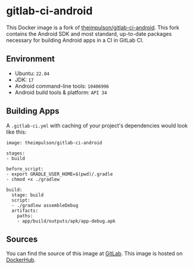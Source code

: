 # gitlab-ci-android

This Docker image is a fork of [theimpulson/gitlab-ci-android]([https://github.com/jangrewe/gitlab-ci-android](https://gitlab.com/theimpulson/gitlab-ci-android)). This fork contains the Android SDK and most standard, up-to-date packages necessary for building Android apps in a CI in GitLab CI.

## Environment

- Ubuntu: `22.04`
- JDK: `17`
- Android command-line tools: `10406996`
- Android build tools & platform: `API 34`

## Building Apps

A `.gitlab-ci.yml` with caching of your project's dependencies would look like this:

```
image: theimpulson/gitlab-ci-android

stages:
- build

before_script:
- export GRADLE_USER_HOME=$(pwd)/.gradle
- chmod +x ./gradlew

build:
  stage: build
  script:
  - ./gradlew assembleDebug
  artifacts:
    paths:
    - app/build/outputs/apk/app-debug.apk
```

## Sources

You can find the source of this image at [GitLab](https://gitlab.com/theimpulson/gitlab-ci-android). This image is hosted on [DockerHub](https://hub.docker.com/r/theimpulson/gitlab-ci-android).
